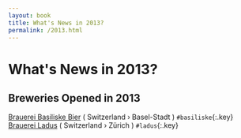 ```yaml
---
layout: book
title: What's News in 2013?
permalink: /2013.html
---
```


# What's News in 2013?


## Breweries Opened in 2013




[Brauerei Basiliske Bier](ch.html#basiliske)   ( Switzerland  › Basel-Stadt   ) `#basiliske`{:.key} <br>
[Brauerei Ladus](ch.html#ladus)   ( Switzerland  › Zürich   ) `#ladus`{:.key} <br>

